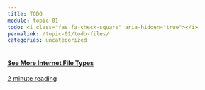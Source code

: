 ```yaml
---
title: TODO
module: topic-01
todo: <i class="fas fa-check-square" aria-hidden="true"></i>
permalink: /topic-01/todo-files/
categories: uncategorized
---
```


<div class="row text-center">
  <div class="col-lg-4">
    <div class="bs-component">
      <div class="list-group">
        <a href="https://www.computerhope.com/issues/ch001789.htm#internet" target="_blank" class="list-group-item hw-item">
          <i class="icon-hw fas fa-copy" aria-hidden="true"></i>
          <h4 class="list-group-item-heading">See More Internet File Types</h4>
          <div class="divider-hw"></div>
          <p class="list-group-item-text"><i class="far fa-clock" aria-hidden="true"></i> 2 minute reading</p>
        </a>
      </div>
    </div>
  </div>
</div>
